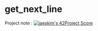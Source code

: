 # get_next_line
Project note : [![jaeskim's 42Project Score](https://badge42.herokuapp.com/api/project/emaugale/get_next_line)](https://github.com/JaeSeoKim/badge42)
